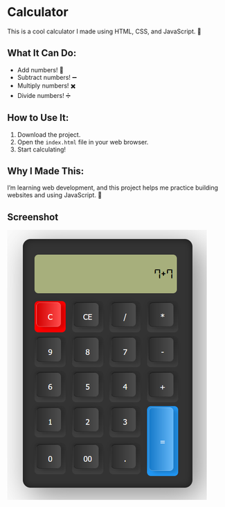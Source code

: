 # Calculator

This is a cool calculator I made using HTML, CSS, and JavaScript. 🌟

## What It Can Do:
- Add numbers! 🧮
- Subtract numbers! ➖
- Multiply numbers! ✖️
- Divide numbers! ➗

## How to Use It:
1. Download the project.
2. Open the `index.html` file in your web browser.
3. Start calculating!

## Why I Made This:
I’m learning web development, and this project helps me practice building websites and using JavaScript. 🚀

## Screenshot

![Calculator Screenshot](calculator.screenshot.PNG)
